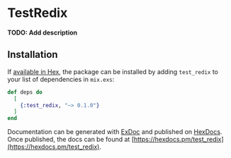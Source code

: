 # TestRedix

**TODO: Add description**

## Installation

If [available in Hex](https://hex.pm/docs/publish), the package can be installed
by adding `test_redix` to your list of dependencies in `mix.exs`:

```elixir
def deps do
  [
    {:test_redix, "~> 0.1.0"}
  ]
end
```

Documentation can be generated with [ExDoc](https://github.com/elixir-lang/ex_doc)
and published on [HexDocs](https://hexdocs.pm). Once published, the docs can
be found at [https://hexdocs.pm/test_redix](https://hexdocs.pm/test_redix).

